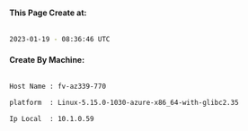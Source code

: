 
   
#### This Page Create at:

```bash

2023-01-19 - 08:36:46 UTC

```

#### Create By Machine:

```bash

Host Name : fv-az339-770

platform  : Linux-5.15.0-1030-azure-x86_64-with-glibc2.35

Ip Local  : 10.1.0.59

```

